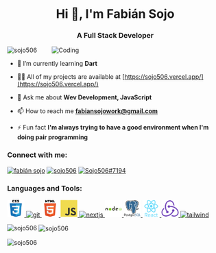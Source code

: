 <h1 align="center">Hi 👋, I'm Fabián Sojo</h1>
<h3 align="center">A Full Stack Developer</h3>
<img align="right" alt="Coding" width="400" src="https://external-content.duckduckgo.com/iu/?u=https%3A%2F%2Fcdn.dribbble.com%2Fusers%2F1059583%2Fscreenshots%2F4171367%2Fcoding-freak.gif&f=1&nofb=1&ipt=c10cd0df3629dd6b0356df1cfcf8340e8a678d7c30927cef88a32e98eb5f0b96&ipo=images" />

<p align="left"> <img src="https://komarev.com/ghpvc/?username=sojo506&label=Profile%20views&color=0e75b6&style=flat" alt="sojo506" /> </p>

- 🌱 I’m currently learning **Dart**

- 👨‍💻 All of my projects are available at [https://sojo506.vercel.app/](https://sojo506.vercel.app/)

- 💬 Ask me about **Wev Development, JavaScript**

- 📫 How to reach me **fabiansojowork@gmail.com**

- ⚡ Fun fact **I'm always trying to have a good environment when I'm doing pair programming**

<h3 align="left">Connect with me:</h3>
<p align="left">
<a href="www.linkedin.com/in/fabiansojo" target="_blank"><img align="center" src="https://raw.githubusercontent.com/rahuldkjain/github-profile-readme-generator/master/src/images/icons/Social/linked-in-alt.svg" alt="fabián sojo" height="30" width="40" /></a>
<a href="https://instagram.com/sojo506" target="_blank"><img align="center" src="https://raw.githubusercontent.com/rahuldkjain/github-profile-readme-generator/master/src/images/icons/Social/instagram.svg" alt="sojo506" height="30" width="40" /></a>
<a href="https://discord.gg/Sojo506#7194" target="_blank"><img align="center" src="https://raw.githubusercontent.com/rahuldkjain/github-profile-readme-generator/master/src/images/icons/Social/discord.svg" alt="Sojo506#7194" height="30" width="40" /></a>
</p>

<h3 align="left">Languages and Tools:</h3>
<p align="left"> <a href="https://www.w3schools.com/css/" target="_blank" rel="noreferrer"> <img src="https://raw.githubusercontent.com/devicons/devicon/master/icons/css3/css3-original-wordmark.svg" alt="css3" width="40" height="40"/> </a> <a href="https://git-scm.com/" target="_blank" rel="noreferrer"> <img src="https://www.vectorlogo.zone/logos/git-scm/git-scm-icon.svg" alt="git" width="40" height="40"/> </a> <a href="https://www.w3.org/html/" target="_blank" rel="noreferrer"> <img src="https://raw.githubusercontent.com/devicons/devicon/master/icons/html5/html5-original-wordmark.svg" alt="html5" width="40" height="40"/> </a> <a href="https://developer.mozilla.org/en-US/docs/Web/JavaScript" target="_blank" rel="noreferrer"> <img src="https://raw.githubusercontent.com/devicons/devicon/master/icons/javascript/javascript-original.svg" alt="javascript" width="40" height="40"/> </a> <a href="https://nextjs.org/" target="_blank" rel="noreferrer"> <img src="https://cdn.worldvectorlogo.com/logos/nextjs-2.svg" alt="nextjs" width="40" height="40"/> </a> <a href="https://nodejs.org" target="_blank" rel="noreferrer"> <img src="https://raw.githubusercontent.com/devicons/devicon/master/icons/nodejs/nodejs-original-wordmark.svg" alt="nodejs" width="40" height="40"/> </a> <a href="https://www.postgresql.org" target="_blank" rel="noreferrer"> <img src="https://raw.githubusercontent.com/devicons/devicon/master/icons/postgresql/postgresql-original-wordmark.svg" alt="postgresql" width="40" height="40"/> </a> <a href="https://reactjs.org/" target="_blank" rel="noreferrer"> <img src="https://raw.githubusercontent.com/devicons/devicon/master/icons/react/react-original-wordmark.svg" alt="react" width="40" height="40"/> </a> <a href="https://redux.js.org" target="_blank" rel="noreferrer"> <img src="https://raw.githubusercontent.com/devicons/devicon/master/icons/redux/redux-original.svg" alt="redux" width="40" height="40"/> </a> <a href="https://tailwindcss.com/" target="_blank" rel="noreferrer"> <img src="https://www.vectorlogo.zone/logos/tailwindcss/tailwindcss-icon.svg" alt="tailwind" width="40" height="40"/> </a> </p>

<p><img align="left" src="https://github-readme-stats.vercel.app/api/top-langs?username=sojo506&show_icons=true&locale=en&layout=compact" alt="sojo506" /></p>

<p>&nbsp;<img align="center" src="https://github-readme-stats.vercel.app/api?username=sojo506&show_icons=true&locale=en" alt="sojo506" /></p>

<p><img align="center" src="https://github-readme-streak-stats.herokuapp.com/?user=sojo506&" alt="sojo506" /></p>
